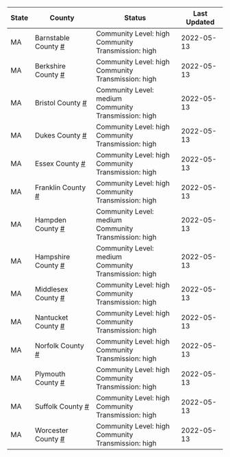 State | County | Status | Last Updated
--- | --- | --- | --- 
MA | Barnstable County <a href="#barnstable_county">#</a> | <a name="barnstable_county"></a>Community Level: high<br/>Community Transmission: high | 2022-05-13
MA | Berkshire County <a href="#berkshire_county">#</a> | <a name="berkshire_county"></a>Community Level: high<br/>Community Transmission: high | 2022-05-13
MA | Bristol County <a href="#bristol_county">#</a> | <a name="bristol_county"></a>Community Level: medium<br/>Community Transmission: high | 2022-05-13
MA | Dukes County <a href="#dukes_county">#</a> | <a name="dukes_county"></a>Community Level: high<br/>Community Transmission: high | 2022-05-13
MA | Essex County <a href="#essex_county">#</a> | <a name="essex_county"></a>Community Level: high<br/>Community Transmission: high | 2022-05-13
MA | Franklin County <a href="#franklin_county">#</a> | <a name="franklin_county"></a>Community Level: high<br/>Community Transmission: high | 2022-05-13
MA | Hampden County <a href="#hampden_county">#</a> | <a name="hampden_county"></a>Community Level: medium<br/>Community Transmission: high | 2022-05-13
MA | Hampshire County <a href="#hampshire_county">#</a> | <a name="hampshire_county"></a>Community Level: medium<br/>Community Transmission: high | 2022-05-13
MA | Middlesex County <a href="#middlesex_county">#</a> | <a name="middlesex_county"></a>Community Level: high<br/>Community Transmission: high | 2022-05-13
MA | Nantucket County <a href="#nantucket_county">#</a> | <a name="nantucket_county"></a>Community Level: high<br/>Community Transmission: high | 2022-05-13
MA | Norfolk County <a href="#norfolk_county">#</a> | <a name="norfolk_county"></a>Community Level: high<br/>Community Transmission: high | 2022-05-13
MA | Plymouth County <a href="#plymouth_county">#</a> | <a name="plymouth_county"></a>Community Level: high<br/>Community Transmission: high | 2022-05-13
MA | Suffolk County <a href="#suffolk_county">#</a> | <a name="suffolk_county"></a>Community Level: high<br/>Community Transmission: high | 2022-05-13
MA | Worcester County <a href="#worcester_county">#</a> | <a name="worcester_county"></a>Community Level: high<br/>Community Transmission: high | 2022-05-13
